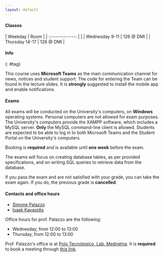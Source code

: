 ```yaml
---
layout: default
---
```


#### Classes

| Weekday          | Room |
| :-------------: |      |
| Wednesday 9-11   |  126 @ DMI  |
| Thursday 14-17   |  126 @ DMI  |

#### Info
{: #tag}

This course uses **Microsoft Teams** as the main communication channel for news, notices and student support. The code for entering the Team can be found in the lecture slides. It is **strongly** suggested to install the mobile app and enable notifications.

#### Exams

All exams will be conducted on the University's computers, on **Windows** operating systems. Personal computers are not allowed for exam purposes. The University's computers provide the XAMPP software, which includes a MySQL server. **Only** the MySQL command-line client is allowed. Students are expected to be able to log in to both Microsoft Teams and the Student Portal on the University's computers.

Booking is **required** and is available until **one week** before the exam.
  
The exams will focus on creating database tables, as per provided specifications, and on writing SQL queries to retrieve data from the database.

If you pass the exam and are not satisfied with your grade, you can take the exam again. If you do, the previous grade is **cancelled**.

#### Contacts and office hours

- [Simone Palazzo](mailto:simone.palazzo@unict.it)
- [Isaak Kavasidis](mailto:isaak.kavasidis@unict.it)

Office hours for prof. Palazzo are the following:
- Wednesday, from 12:00 to 13:00
- Thursday, from 12:00 to 13:00

Prof. Palazzo's office is at [Polo Tecnologico, Lab. Mednetna](https://maps.app.goo.gl/nS1dgQRW7JpBQemZ7). It is **required** to book a meeting through [this link](https://usemotion.com/meet/simone-palazzo/ricevimento-studenti?d=30).
